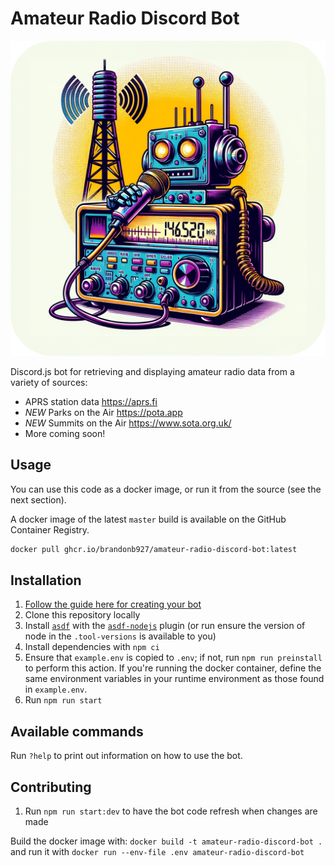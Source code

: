 # Amateur Radio Discord Bot

![Amateur Radio Discord Bot — Generated by ChatGPT 4.0 DALL-E](https://raw.githubusercontent.com/brandonb927/amateur-radio-discord-bot/7b94b9ae45c50a149258e01dc50229de82ed072e/amateur-radio-discord-bot.png)

Discord.js bot for retrieving and displaying amateur radio data from a variety of sources:

- APRS station data <https://aprs.fi>
- *NEW* Parks on the Air <https://pota.app>
- *NEW* Summits on the Air <https://www.sota.org.uk/>
- More coming soon!

## Usage

You can use this code as a docker image, or run it from the source (see the next section).

A docker image of the latest `master` build is available on the GitHub Container Registry.

```sh
docker pull ghcr.io/brandonb927/amateur-radio-discord-bot:latest
```

## Installation

1. [Follow the guide here for creating your bot](https://anidiots.guide/getting-started/getting-started-long-version)
1. Clone this repository locally
1. Install [`asdf`](https://github.com/asdf-vm/asdf/) with the [`asdf-nodejs`](https://github.com/asdf-vm/asdf-nodejs) plugin (or run ensure the version of node in the `.tool-versions` is available to you)
1. Install dependencies with `npm ci`
1. Ensure that `example.env` is copied to `.env`; if not, run `npm run preinstall` to perform this action. If you're running the docker container, define the same environment variables in your runtime environment as those found in `example.env`.
1. Run `npm run start`

## Available commands

Run `?help` to print out information on how to use the bot.

## Contributing

1. Run `npm run start:dev` to have the bot code refresh when changes are made

Build the docker image with: `docker build -t amateur-radio-discord-bot .` and run it with `docker run --env-file .env amateur-radio-discord-bot`
